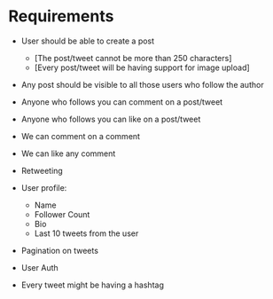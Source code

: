 # Requirements

- User should be able to create a post
    - [The post/tweet cannot be more than 250 characters]
    - [Every post/tweet will be having support for image upload]

- Any post should be visible to all those users who follow the author

- Anyone who follows you can comment on a post/tweet

- Anyone who follows you can like on a post/tweet

- We can comment on a comment

- We can like any comment

- Retweeting

- User profile:
    - Name
    - Follower Count
    - Bio
    - Last 10 tweets from the user

- Pagination on tweets

- User Auth

- Every tweet might be having a hashtag